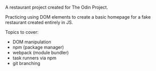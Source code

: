 A restaurant project created for The Odin Project.

Practicing using DOM elements to create a basic homepage for a fake restaurant created entirely in JS.

Topics to cover:
- DOM manipulation
- npm (package manager)
- webpack (module bundler)
- task runners via npm
- git branching
